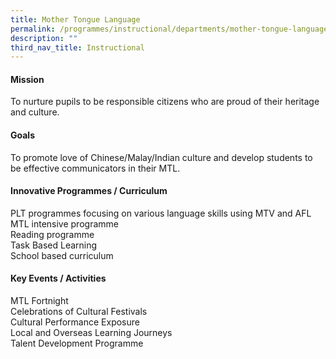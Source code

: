 ```yaml
---
title: Mother Tongue Language
permalink: /programmes/instructional/departments/mother-tongue-language/
description: ""
third_nav_title: Instructional
---
```

<h4><strong>Mission</strong></h4>
<p>To nurture pupils to be responsible citizens who are proud of their heritage and culture.</p>
<h4><strong>Goals</strong></h4>
<p>To promote love of Chinese/Malay/Indian culture and develop students to be effective communicators in their MTL.</p>
<h4><strong>Innovative Programmes / Curriculum</strong></h4>
<p>PLT programmes focusing on various language skills using MTV and AFL<br>MTL intensive programme<br>Reading programme<br>Task Based Learning<br>School based curriculum</p>
<h4><strong>Key Events / Activities</strong></h4>
<p>MTL Fortnight<br>Celebrations of Cultural Festivals<br>Cultural Performance Exposure<br>Local and Overseas Learning Journeys<br>Talent Development Programme</p>
